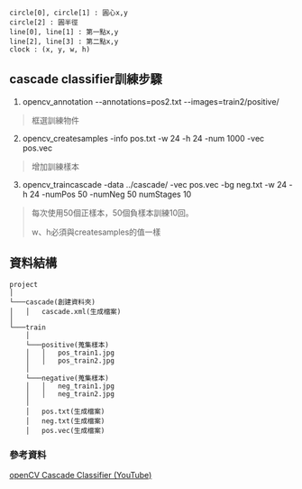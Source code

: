 ```
circle[0], circle[1] : 圓心x,y
circle[2] : 圓半徑
line[0], line[1] : 第一點x,y
line[2], line[3] : 第二點x,y
clock : (x, y, w, h)
```
## cascade classifier訓練步驟
1. opencv_annotation --annotations=pos2.txt --images=train2/positive/
> 框選訓練物件
2. opencv_createsamples -info pos.txt -w 24 -h 24 -num 1000 -vec pos.vec
> 增加訓練樣本
3. opencv_traincascade -data ../cascade/ -vec pos.vec -bg neg.txt -w 24 -h 24 -numPos 50 -numNeg 50 numStages 10
> 每次使用50個正樣本，50個負樣本訓練10回。
> 
> w、h必須與createsamples的值一樣
## 資料結構
```
project
│
└───cascade(創建資料夾)
│   │   cascade.xml(生成檔案)
│
└───train  
    │
    └───positive(蒐集樣本)
    │   │   pos_train1.jpg
    │   │   pos_train2.jpg
    │   
    └───negative(蒐集樣本)
    │   │   neg_train1.jpg
    │   │   neg_train2.jpg
    │
    │   pos.txt(生成檔案)
    │   neg.txt(生成檔案)
    │   pos.vec(生成檔案)
```
### 參考資料
[openCV Cascade Classifier (YouTube)](https://www.youtube.com/watch?v=XrCAvs9AePM&t=55s&ab_channel=LearnCodeByGaming)